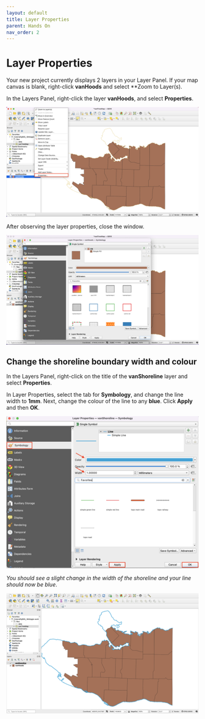 ```yaml
---
layout: default
title: Layer Properties
parent: Hands On
nav_order: 2
---
```


# Layer Properties

Your new project currently displays 2 layers in your Layer Panel. If your map canvas is blank, right-click **vanHoods** and select **Zoom to Layer(s).  

In the Layers Panel, right-click the layer **vanHoods**, and select **Properties**.

![vanHoods layer Properties](vanHoods-layer-properties_20220518.png)

After observing the layer properties, close the window.

![Explore layer Properties vanHoods](layer-properties-vanhoods_20220518.png)

## Change the shoreline boundary width and colour
In the Layers Panel, right-click on the title of the **vanShoreline** layer and select **Properties**.

In Layer Properties, select the tab for **Symbology**, and change the line width to **1mm**. Next, change the colour of the line to any **blue**. Click **Apply** and then **OK**.

![Change VanShoreline Symbology layer Properties](change-layer-width-and-color_20220518.png)

*You should see a slight change in the width of the shoreline and your line should now be blue*.

![Slight change of the shoreline](blue-shoreline_20220518.png)
